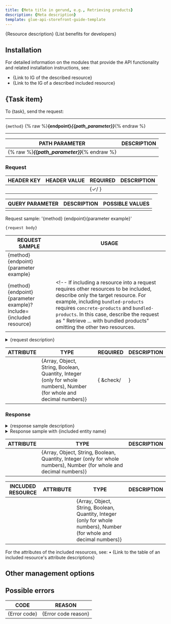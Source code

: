 ```yaml
---
title: {Meta title in gerund, e.g., Retrieving products}
description: {Meta description}
template: glue-api-storefront-guide-template
---
```


{Resource description}
{List benefits for developers}


## Installation

For detailed information on the modules that provide the API functionality and related installation instructions, see:

* {Link to IG of the described resource}
* {Link to the IG of a described included resource}

## {Task item} <!--in imperative mood, i.e. Retrieve all products) -->

To {task}, send the request:

---

`{method}` {% raw %}**{endpoint}*{{path_parameter}}***{% endraw %}
<!--i.e., `GET` {% raw %}**/carts/*{{cart_uuid}}***{% endraw %}-->
---

| PATH PARAMETER | DESCRIPTION |
|---|---|
| {% raw %}***{{path_parameter}}***{% endraw %} |  |

### Request

| HEADER KEY | HEADER VALUE | REQUIRED | DESCRIPTION |
|---|---|---|---|
|  |  | {&check;/ } |  |


| QUERY PARAMETER | DESCRIPTION | POSSIBLE VALUES |
|---|---|---|
|   |   |   |

<!--
{% info_block infoBox "Included resources" %}

If a particular combination of resources should be included in the request to achieve a particular result, explain in it in this note. For example, "To include `bundled-products`, include `concrete-products` and `bundled-products` in the request.`"

{% endinfo_block %}

-->

Request sample: '{method} {endpoint}{parameter example}' <!--usage description (in imperative mood, i.e. Retrieve all products).-->

```{language}
{request body}
```
<!-- Use the following table if you have multiple request samples with a single request body or without it.) -->

| REQUEST SAMPLE | USAGE |
|---|---|
| {method} {endpoint}{parameter example} | <!-- usage description (in imperative mood, i.e. Retrieve all products) --> |
| {method} {endpoint}{parameter example}?include={included resource} | <!-- If including a resource into a request requires other resources to be included, describe only the target resource. For example, including `bundled-products` requires `concrete-products` and `bundled-products`. In this case, describe the request as " Retrieve ... with bundled products" omitting the other two resources. |

<details><summary>{request description}</summary>
'{method} {endpoint}{parameter example}' <!--usage description (in imperative mood, i.e. Retrieve all products). -->

```{language}
{request body}
```

</details>

| ATTRIBUTE | TYPE | REQUIRED | DESCRIPTION |
|---|---|---|---|
|  | {Array, Object, String, Boolean, Quantity, Integer (only for whole numbers), Number (for whole and decimal numbers)} | { &check/ |   } |  |

### Response

<!-- Response sample should correspond to the request sample in the previous section. -->

<details><summary>{response sample description}</summary>

```{language}
{response sample body}
```

</details>

<!-- For included resources: -->
<!-- If an included resource is in the request to include some other resource, omit it in the description -->
<details><summary>Response sample with {included entity name}</summary>

```{language}
{response sample body}
```

</details>

<!-- For long code blocks with sections, use H3 or H4 for section names (e.g., General order information)
Describe only the attributes that are unique for this article. If some or all the attributes are already described in another section of this article, provide a link. However, do not link to the section, but to the table with the attribute descriptions in that section. Use an anchor. -->

| ATTRIBUTE | TYPE | DESCRIPTION |
|---|---|---|
|  | {Array, Object, String, Boolean, Quantity, Integer (only for whole numbers), Number (for whole and decimal numbers)} |  |

<!-- Use the following table if an included resource does not have a dedicated page. -->

|INCLUDED RESOURCE | ATTRIBUTE | TYPE | DESCRIPTION |
|---|---|---|---|
|  |  | {Array, Object, String, Boolean, Quantity, Integer (only for whole numbers), Number (for whole and decimal numbers)} |  |

For the attributes of the included resources, see:
• {Link to the table of an included resource's attribute descriptions}

## Other management options

<!--Briefly describe and provide links to articles where this resource is used in combination with other resources. For example, as an included resource or as part of an endpoint of another resource.-->

## Possible errors

<!--Only one table with errors per article. Do not create separate tables in all the sections of a document.-->

| CODE | REASON |
|---|---|
|  {Error code} <!-- i.e., 408. Double-check that you are adding error codes, not error statuses. --> | {Error code reason} <!-- Brief explanation of the code, i.e., Invalid password. --> |

